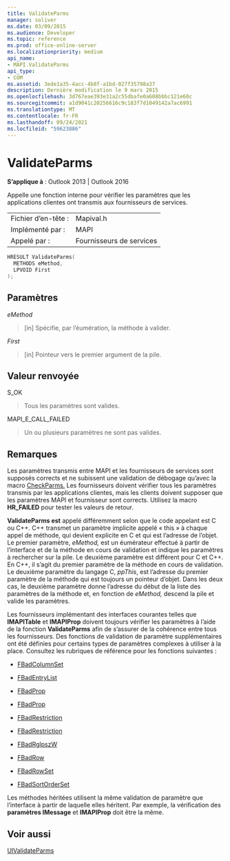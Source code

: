 ```yaml
---
title: ValidateParms
manager: soliver
ms.date: 03/09/2015
ms.audience: Developer
ms.topic: reference
ms.prod: office-online-server
ms.localizationpriority: medium
api_name:
- MAPI.ValidateParms
api_type:
- COM
ms.assetid: 3ede1a35-4acc-4b8f-a1bd-027f35798a37
description: Dernière modification le 9 mars 2015
ms.openlocfilehash: 3d767eae393e31a2c55dbafe0a608bbbc121e60c
ms.sourcegitcommit: a1d9041c20256616c9c183f7d1049142a7ac6991
ms.translationtype: MT
ms.contentlocale: fr-FR
ms.lasthandoff: 09/24/2021
ms.locfileid: "59623886"
---
```

# <a name="validateparms"></a>ValidateParms

  
  
**S’applique à** : Outlook 2013 | Outlook 2016 
  
Appelle une fonction interne pour vérifier les paramètres que les applications clientes ont transmis aux fournisseurs de services. 
  
|||
|:-----|:-----|
|Fichier d’en-tête :  <br/> |Mapival.h  <br/> |
|Implémenté par :  <br/> |MAPI  <br/> |
|Appelé par :  <br/> |Fournisseurs de services  <br/> |
   
```cpp
HRESULT ValidateParms(
  METHODS eMethod,
  LPVOID First
);
```

## <a name="parameters"></a>Paramètres

 _eMethod_
  
> [in] Spécifie, par l’éumération, la méthode à valider. 
    
 _First_
  
> [in] Pointeur vers le premier argument de la pile.
    
## <a name="return-value"></a>Valeur renvoyée

S_OK 
  
> Tous les paramètres sont valides. 
    
MAPI_E_CALL_FAILED 
  
> Un ou plusieurs paramètres ne sont pas valides.
    
## <a name="remarks"></a>Remarques

Les paramètres transmis entre MAPI et les fournisseurs de services sont supposés corrects et ne subissent une validation de débogage qu’avec la macro [CheckParms.](checkparms.md) Les fournisseurs doivent vérifier tous les paramètres transmis par les applications clientes, mais les clients doivent supposer que les paramètres MAPI et fournisseur sont corrects. Utilisez la macro **HR_FAILED** pour tester les valeurs de retour. 
  
 **ValidateParms est** appelé différemment selon que le code appelant est C ou C++. C++ transmet un paramètre implicite appelé « this  _»_ à chaque appel de méthode, qui devient explicite en C et qui est l’adresse de l’objet. Le premier paramètre,  _eMethod,_ est un éumérateur effectué à partir de l’interface et de la méthode en cours de validation et indique les paramètres à rechercher sur la pile. Le deuxième paramètre est différent pour C et C++. En C++, il s’agit du premier paramètre de la méthode en cours de validation. Le deuxième paramètre du langage C,  _ppThis_, est l’adresse du premier paramètre de la méthode qui est toujours un pointeur d’objet. Dans les deux cas, le deuxième paramètre donne l’adresse du début de la liste des paramètres de la méthode et, en fonction de  _eMethod,_ descend la pile et valide les paramètres. 
  
Les fournisseurs implémentant des interfaces courantes telles que **IMAPITable** et **IMAPIProp** doivent toujours vérifier les paramètres à l’aide de la fonction **ValidateParms** afin de s’assurer de la cohérence entre tous les fournisseurs. Des fonctions de validation de paramètre supplémentaires ont été définies pour certains types de paramètres complexes à utiliser à la place. Consultez les rubriques de référence pour les fonctions suivantes : 
  
- [FBadColumnSet](fbadcolumnset.md)
    
- [FBadEntryList](fbadentrylist.md)
    
- [FBadProp](fbadprop.md)
    
- [FBadProp](fbadprop.md)
    
- [FBadRestriction](fbadrestriction.md)
    
- [FBadRestriction](fbadrestriction.md)
    
- [FBadRglpszW](fbadrglpszw.md)
    
- [FBadRow](fbadrow.md)
    
- [FBadRowSet](fbadrowset.md)
    
- [FBadSortOrderSet](fbadsortorderset.md)
    
Les méthodes héritées utilisent la même validation de paramètre que l’interface à partir de laquelle elles héritent. Par exemple, la vérification des **paramètres IMessage** et **IMAPIProp** doit être la même. 
  
## <a name="see-also"></a>Voir aussi



[UlValidateParms](ulvalidateparms.md)

